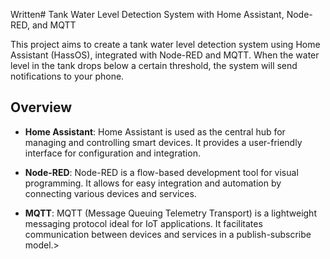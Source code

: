 Written# Tank Water Level Detection System with Home Assistant, Node-RED, and MQTT

This project aims to create a tank water level detection system using Home Assistant (HassOS), integrated with Node-RED and MQTT. When the water level in the tank drops below a certain threshold, the system will send notifications to your phone.

## Overview

-   **Home Assistant**: Home Assistant is used as the central hub for managing and controlling smart devices. It provides a user-friendly interface for configuration and integration.
    
-   **Node-RED**: Node-RED is a flow-based development tool for visual programming. It allows for easy integration and automation by connecting various devices and services.
    
-   **MQTT**: MQTT (Message Queuing Telemetry Transport) is a lightweight messaging protocol ideal for IoT applications. It facilitates communication between devices and services in a publish-subscribe model.>
